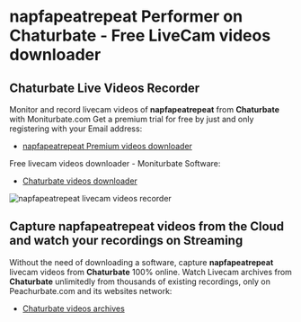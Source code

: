 # napfapeatrepeat Performer on Chaturbate - Free LiveCam videos downloader

## Chaturbate Live Videos Recorder

Monitor and record livecam videos of **napfapeatrepeat** from **Chaturbate** with Moniturbate.com
Get a premium trial for free by just and only registering with your Email address:
* [napfapeatrepeat Premium videos downloader](https://moniturbate.com/request-demo-licence-key.html)

Free livecam videos downloader - Moniturbate Software:
* [Chaturbate videos downloader](https://moniturbate.com/moniturbate-download-software.html)

![napfapeatrepeat livecam videos recorder](https://peachurnet.com/templates/moniturbate-software.png)


## Capture napfapeatrepeat videos from the Cloud and watch your recordings on Streaming

Without the need of downloading a software, capture **napfapeatrepeat** livecam videos from **Chaturbate** 100% online.
Watch Livecam archives from **Chaturbate** unlimitedly from thousands of existing recordings, only on Peachurbate.com and its websites network:
* [Chaturbate videos archives](https://peachurnet.com/)